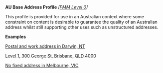 **AU Base Address Profile** *[[FMM Level 0](guidance.html)]*

This profile is provided for use in an Australian context where some constraint on content is desirable to guarantee the quality of an Australian address whilst still supporting
other uses such as unstructured addresses. 

**Examples**

[Postal and work address in Darwin, NT](Patient-address-example0.html)

[Level 1, 300 George St, Brisbane, QLD 4000](Patient-address-example1.html)

[No fixed address in Melbourne, VIC](Patient-address-example2.html)
